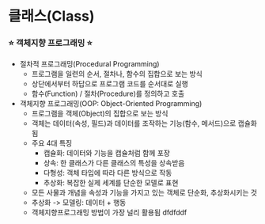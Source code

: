 # 클래스(Class)

### ⭐ 객체지향 프로그래밍 ⭐
- 절차적 프로그래밍(Procedural Programming)
    - 프로그램을 일련의 순서, 절차나, 함수의 집합으로 보는 방식
    - 상단에서부터 하답으로 프로그램 코드를 순서대로 실행
    - 함수(Function) / 절차(Procedure)를 정의하고 호출
- 객체지향 프로그래밍(OOP: Object-Oriented Programming)
    - 프로그램을 객체(Object)의 집합으로 보는 방식
    - 객체는 데이터(속성, 필드)과 데이터를 조작하는 기능(함수, 메서드)으로 캡슐화됨
    - 주요 4대 특징
        - 캡슐화: 데이터와 기능을 캡슐처럼 함께 포장
        - 상속: 한 클래스가 다른 클래스의 특성을 상속받음
        - 다형성: 객체 타입에 따라 다른 방식으로 작동
        - 추상화: 복잡한 실제 세계를 단순한 모델로 표현
    - 모든 사물과 개념을 속성과 기능을 가지고 있는 객체로 단순화, 추상화시키는 것
    - 추상화 -> 모델링: 데이터 + 행동
    - 객체지향프로그래밍 방법이 가장 널리 활용됨
dfdfddf